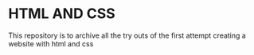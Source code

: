 # HTML AND CSS
This repository is to archive all the try outs of the first attempt creating a website with html and css


